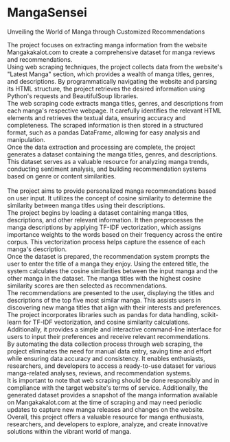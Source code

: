 # MangaSensei
Unveiling the World of Manga through Customized Recommendations

The project focuses on extracting manga information from the website Mangakakalot.com to create a comprehensive dataset for manga reviews and recommendations.
<br>
Using web scraping techniques, the project collects data from the website's "Latest Manga" section, which provides a wealth of manga titles, genres, and descriptions. By programmatically navigating the website and parsing its HTML structure, the project retrieves the desired information using Python's requests and BeautifulSoup libraries.
<br>
The web scraping code extracts manga titles, genres, and descriptions from each manga's respective webpage. It carefully identifies the relevant HTML elements and retrieves the textual data, ensuring accuracy and completeness. The scraped information is then stored in a structured format, such as a pandas DataFrame, allowing for easy analysis and manipulation.
<br>
Once the data extraction and processing are complete, the project generates a dataset containing the manga titles, genres, and descriptions. This dataset serves as a valuable resource for analyzing manga trends, conducting sentiment analysis, and building recommendation systems based on genre or content similarities.
<br>
<br>
The project aims to provide personalized manga recommendations based on user input. It utilizes the concept of cosine similarity to determine the similarity between manga titles using their descriptions.
<br>
The project begins by loading a dataset containing manga titles, descriptions, and other relevant information. It then preprocesses the manga descriptions by applying TF-IDF vectorization, which assigns importance weights to the words based on their frequency across the entire corpus. This vectorization process helps capture the essence of each manga's description.
<br>
Once the dataset is prepared, the recommendation system prompts the user to enter the title of a manga they enjoy. Using the entered title, the system calculates the cosine similarities between the input manga and the other manga in the dataset. The manga titles with the highest cosine similarity scores are then selected as recommendations.
<br>
The recommendations are presented to the user, displaying the titles and descriptions of the top five most similar manga. This assists users in discovering new manga titles that align with their interests and preferences.
<br>
The project incorporates libraries such as pandas for data handling, scikit-learn for TF-IDF vectorization, and cosine similarity calculations. Additionally, it provides a simple and interactive command-line interface for users to input their preferences and receive relevant recommendations.
<br>
By automating the data collection process through web scraping, the project eliminates the need for manual data entry, saving time and effort while ensuring data accuracy and consistency. It enables enthusiasts, researchers, and developers to access a ready-to-use dataset for various manga-related analyses, reviews, and recommendation systems.
<br>
It is important to note that web scraping should be done responsibly and in compliance with the target website's terms of service. Additionally, the generated dataset provides a snapshot of the manga information available on Mangakakalot.com at the time of scraping and may need periodic updates to capture new manga releases and changes on the website.
<br>
Overall, this project offers a valuable resource for manga enthusiasts, researchers, and developers to explore, analyze, and create innovative solutions within the vibrant world of manga.
